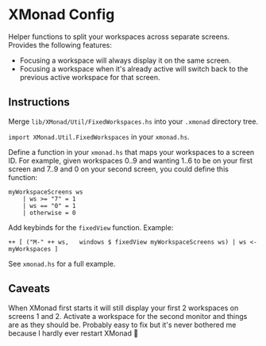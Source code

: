XMonad Config
=============

Helper functions to split your workspaces across separate screens. Provides the
following features:

* Focusing a workspace will always display it on the same screen.
* Focusing a workspace when it's already active will switch back to the previous
  active workspace for that screen.

Instructions
------------

Merge `lib/XMonad/Util/FixedWorkspaces.hs` into your `.xmonad` directory tree.

`import XMonad.Util.FixedWorkspaces` in your `xmonad.hs`.

Define a function in your `xmonad.hs` that maps your workspaces to a screen ID.
For example, given workspaces 0..9 and wanting 1..6 to be on your first screen
and 7..9 and 0 on your second screen, you could define this function:

    myWorkspaceScreens ws
        | ws >= "7" = 1
        | ws == "0" = 1
        | otherwise = 0

Add keybinds for the `fixedView` function. Example:

    ++ [ ("M-" ++ ws,   windows $ fixedView myWorkspaceScreens ws) | ws <- myWorkspaces ]

See `xmonad.hs` for a full example.

Caveats
-------

When XMonad first starts it will still display your first 2 workspaces on
screens 1 and 2. Activate a workspace for the second monitor and things are as
they should be. Probably easy to fix but it's never bothered me because I
hardly ever restart XMonad 🙂